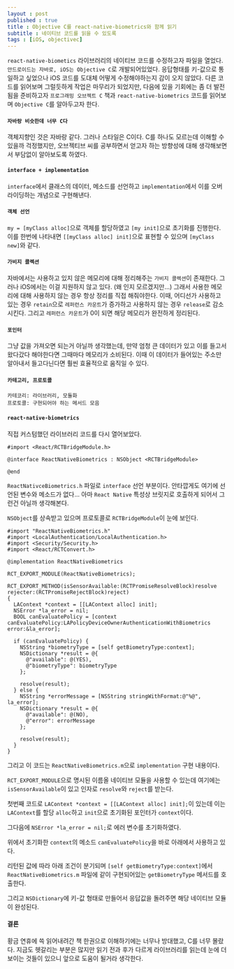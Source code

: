 ```yaml
---
layout : post
published : true
title : Objective C를 react-native-biometrics와 함께 읽기
subtitle : 네이티브 코드를 읽을 수 있도록
tags : [iOS, objectivec]
---
```

  
`react-native-biometics` 라이브러리의 네이티브 코드를 수정하고자 파일을 열었다. `안드로이드는 자바로, iOS는 Objective C`로 개발되어있었다.
응답형태를 키-값으로 통일하고 싶었으나 iOS 코드를 도대체 어떻게 수정해야하는지 감이 오지 않았다. 다른 코드를 읽어보며 그럴듯하게 작업은 마무리가 되었지만,
다음에 있을 기회에는 좀 더 발전됨을 준비하고자 `프로그래밍 오브젝트 C` 책과 `react-native-biometrics` 코드를 읽어보며 `Objective C`를 알아두고자 한다.
  
#### `자바랑 비슷한데 너무 C다`
객체지향인 것은 자바랑 같다. 그러나 스타일은 C이다. C를 하나도 모르는데 이해할 수 있을까 걱정했지만, 오브젝티브 씨를 공부하면서 얻고자 하는 방향성에 대해 생각해보면서 부담없이 알아보도록 하였다.
  
#### `interface + implementation`
`interface`에서 클래스의 데이터, 메소드를 선언하고 `implementation`에서 이를 오버라이딩하는 개념으로 구현해낸다.
  
#### `객체 선언`
`my = [myClass alloc]`으로 객체를 할당하였고 `[my init]`으로 초기화를 진행한다.
이를 한번에 나타내면 `[[myClass alloc] init]`으로 표현할 수 있으며 `[myClass new]`와 같다.
  
#### `가비지 콜렉션`
자바에서는 사용하고 있지 않은 메모리에 대해 정리해주는 `가비지 콜렉션`이 존재한다. 그러나 iOS에서는 이걸 지원하지 않고 있다. (왜 인지 모르겠지만...)
그래서 사용한 메모리에 대해 사용하지 않는 경우 항상 정리를 직접 해줘야한다. 이때, 어디선가 사용하고 있는 경우 `retain`으로 `레퍼런스 카운트`가 증가하고 사용하지 않는 경우 `release`로 감소시킨다. 그리고 `레퍼런스 카운트`가 0이 되면 해당 메모리가 완전하게 정리된다.
  
#### `포인터`
그냥 값을 가져오면 되는거 아닐까 생각했는데, 만약 엄청 큰 데이터가 있고 이를 들고서 왔다갔다 해야한다면 그때마다 메모리가 소비된다.
이때 이 데이터가 들어있는 주소만 알아내서 들고다닌다면 훨씬 효율적으로 움직일 수 있다.

#### `카테고리, 프로토콜`
```
카테코리: 라이브러리, 모듈화
프로토콜: 구현되어야 하는 메서드 모음
```
  
#### `react-native-biometrics`
직접 커스텀했던 라이브러리 코드를 다시 열어보았다.
```
#import <React/RCTBridgeModule.h>

@interface ReactNativeBiometrics : NSObject <RCTBridgeModule>

@end
```
`ReactNativceBiometrics.h` 파일로 `interface` 선언 부분이다. 안타깝게도 여기에 선언된 변수와 메소드가 없다... 아마 `React Native` 특성상 브릿지로 호출하게 되어서 그런건 아닐까 생각해본다. 

`NSObject`를 상속받고 있으며 프로토콜로 `RCTBridgeModule`이 눈에 보인다.
  
```
#import "ReactNativeBiometrics.h"
#import <LocalAuthentication/LocalAuthentication.h>
#import <Security/Security.h>
#import <React/RCTConvert.h>

@implementation ReactNativeBiometrics

RCT_EXPORT_MODULE(ReactNativeBiometrics);

RCT_EXPORT_METHOD(isSensorAvailable:(RCTPromiseResolveBlock)resolve rejecter:(RCTPromiseRejectBlock)reject)
{
  LAContext *context = [[LAContext alloc] init];
  NSError *la_error = nil;
  BOOL canEvaluatePolicy = [context canEvaluatePolicy:LAPolicyDeviceOwnerAuthenticationWithBiometrics error:&la_error];

  if (canEvaluatePolicy) {
    NSString *biometryType = [self getBiometryType:context];
    NSDictionary *result = @{
      @"available": @(YES),
      @"biometryType": biometryType
    };

    resolve(result);
  } else {
    NSString *errorMessage = [NSString stringWithFormat:@"%@", la_error];
    NSDictionary *result = @{
      @"available": @(NO),
      @"error": errorMessage
    };

    resolve(result);
  }
}
```
그리고 이 코드는 `ReactNativeBiometrics.m`으로 `implementation` 구현 내용이다.

`RCT_EXPORT_MODULE`으로 명시된 이름올 네이티브 모듈을 사용할 수 있는데 여기에는 `isSensorAvailable`이 있고 인자로 `resolve`와 `reject`를 받는다.

첫번째 코드로 `LAContext *context = [[LAContext alloc] init];`이 있는데 이는 `LAContext`를 할당 `alloc`하고 `init`으로 초기화된 포인터가 `context`이다.

그다음에 `NSError *la_error = nil;`로 에러 변수를 초기화하였다.

위에서 초기화한 `context`의 메소드 `canEvaluatePolicy`을 바로 아래에서 사용하고 있다.
 
리턴된 값에 따라 아래 조건이 분기되며 `[self getBiometryType:context]`에서 `ReactNativeBiometrics.m` 파일에 같이 구현되어있는 `getBiometryType` 메서드를 호출한다. 
 
그리고 `NSDictionary`에 키-값 형태로 만들어서 응답값을 돌려주면 해당 네이티브 모듈이 완성된다.
  
#### 결론 
황금 연휴에 쓱 읽어내려간 책 한권으로 이해하기에는 너무나 방대했고, C를 너무 몰랐다. 지금도 헷갈리는 부분은 많지만 읽기 전과 후가 다르게 라이브러리를 읽는데 눈에 더 보이는 것들이 있으니 앞으로 도움이 될거라 생각한다.
